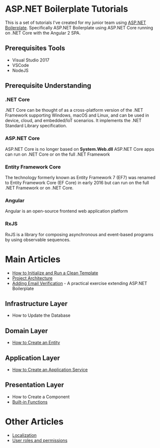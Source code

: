 # ASP\.NET Boilerplate Tutorials
This is a set of tutorials I've created for my junior team using [ASP\.NET Boilerplate](https://www.aspnetboilerplate.com). Specifically ASP\.NET Boilerplate using ASP\.NET Core running on \.NET Core with the Angular 2 SPA.

## Prerequisites Tools
* Visual Studio 2017
* VSCode
* NodeJS

## Prerequisite Understanding
### \.NET Core
\.NET Core can be thought of as a cross-platform version of the \.NET Framework supporting Windows, macOS and Linux, and can be used in device, cloud, and embedded/IoT scenarios. It implements the \.NET Standard Library specification.

### ASP\.NET Core
ASP\.NET Core is no longer based on __System.Web.dll__
ASP\.NET Core apps can run on \.NET Core or on the full \.NET Framework

### Entity Framework Core
The technology formerly known as Entity Framework 7 (EF7) was renamed to Entity Framework Core (EF Core) in early 2016 but can run on the full \.NET Framework or on \.NET Core.

### Angular
Angular is an open-source frontend web application platform

### RxJS
RxJS is a library for composing asynchronous and event-based programs by using observable sequences.

# Main Articles
* [How to Initialize and Run a Clean Template](cleantemplate.md)
* [Project Architecture](projectarchitecture.md)
* [Adding Email Verification](emailverification.md) - A practical exercise extending ASP\.NET Boilerplate

## Infrastructure Layer
* How to Update the Database

## Domain Layer
* [How to Create an Entity](entity.md)

## Application Layer
* [How to Create an Application Service](applicationservice.md)

## Presentation Layer
* How to Create a Component
* [Built-in Functions](angularbuiltin.md)

# Other Articles
* [Localization](localization.md)
* [User roles and permissions](usermanager.md)
